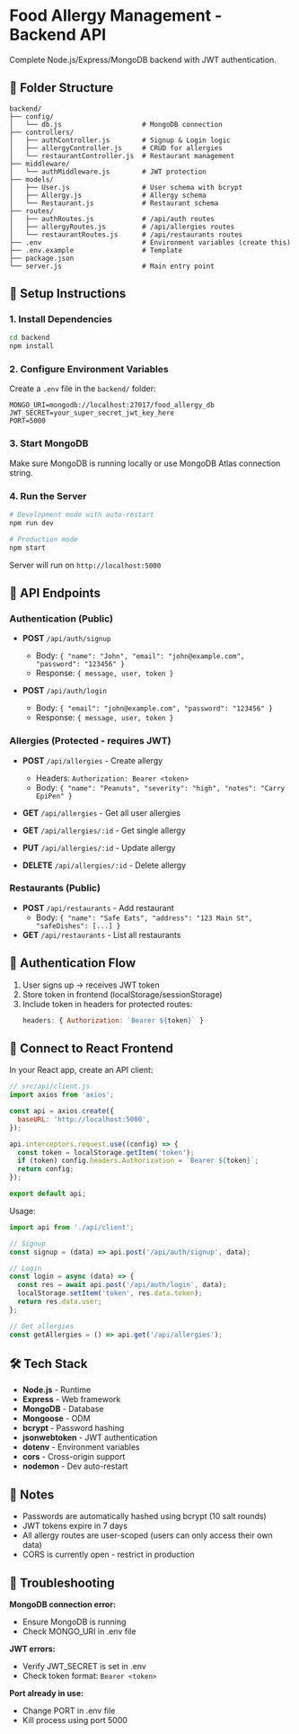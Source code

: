# Food Allergy Management - Backend API

Complete Node.js/Express/MongoDB backend with JWT authentication.

## 📁 Folder Structure

```
backend/
├── config/
│   └── db.js                    # MongoDB connection
├── controllers/
│   ├── authController.js        # Signup & Login logic
│   ├── allergyController.js     # CRUD for allergies
│   └── restaurantController.js  # Restaurant management
├── middleware/
│   └── authMiddleware.js        # JWT protection
├── models/
│   ├── User.js                  # User schema with bcrypt
│   ├── Allergy.js               # Allergy schema
│   └── Restaurant.js            # Restaurant schema
├── routes/
│   ├── authRoutes.js            # /api/auth routes
│   ├── allergyRoutes.js         # /api/allergies routes
│   └── restaurantRoutes.js      # /api/restaurants routes
├── .env                         # Environment variables (create this)
├── .env.example                 # Template
├── package.json
└── server.js                    # Main entry point
```

## 🚀 Setup Instructions

### 1. Install Dependencies
```bash
cd backend
npm install
```

### 2. Configure Environment Variables
Create a `.env` file in the `backend/` folder:
```env
MONGO_URI=mongodb://localhost:27017/food_allergy_db
JWT_SECRET=your_super_secret_jwt_key_here
PORT=5000
```

### 3. Start MongoDB
Make sure MongoDB is running locally or use MongoDB Atlas connection string.

### 4. Run the Server
```bash
# Development mode with auto-restart
npm run dev

# Production mode
npm start
```

Server will run on `http://localhost:5000`

## 📡 API Endpoints

### Authentication (Public)
- **POST** `/api/auth/signup`
  - Body: `{ "name": "John", "email": "john@example.com", "password": "123456" }`
  - Response: `{ message, user, token }`

- **POST** `/api/auth/login`
  - Body: `{ "email": "john@example.com", "password": "123456" }`
  - Response: `{ message, user, token }`

### Allergies (Protected - requires JWT)
- **POST** `/api/allergies` - Create allergy
  - Headers: `Authorization: Bearer <token>`
  - Body: `{ "name": "Peanuts", "severity": "high", "notes": "Carry EpiPen" }`

- **GET** `/api/allergies` - Get all user allergies
- **GET** `/api/allergies/:id` - Get single allergy
- **PUT** `/api/allergies/:id` - Update allergy
- **DELETE** `/api/allergies/:id` - Delete allergy

### Restaurants (Public)
- **POST** `/api/restaurants` - Add restaurant
  - Body: `{ "name": "Safe Eats", "address": "123 Main St", "safeDishes": [...] }`
- **GET** `/api/restaurants` - List all restaurants

## 🔐 Authentication Flow

1. User signs up → receives JWT token
2. Store token in frontend (localStorage/sessionStorage)
3. Include token in headers for protected routes:
   ```javascript
   headers: { Authorization: `Bearer ${token}` }
   ```

## 🔗 Connect to React Frontend

In your React app, create an API client:

```javascript
// src/api/client.js
import axios from 'axios';

const api = axios.create({
  baseURL: 'http://localhost:5000',
});

api.interceptors.request.use((config) => {
  const token = localStorage.getItem('token');
  if (token) config.headers.Authorization = `Bearer ${token}`;
  return config;
});

export default api;
```

Usage:
```javascript
import api from './api/client';

// Signup
const signup = (data) => api.post('/api/auth/signup', data);

// Login
const login = async (data) => {
  const res = await api.post('/api/auth/login', data);
  localStorage.setItem('token', res.data.token);
  return res.data.user;
};

// Get allergies
const getAllergies = () => api.get('/api/allergies');
```

## 🛠️ Tech Stack

- **Node.js** - Runtime
- **Express** - Web framework
- **MongoDB** - Database
- **Mongoose** - ODM
- **bcrypt** - Password hashing
- **jsonwebtoken** - JWT authentication
- **dotenv** - Environment variables
- **cors** - Cross-origin support
- **nodemon** - Dev auto-restart

## 📝 Notes

- Passwords are automatically hashed using bcrypt (10 salt rounds)
- JWT tokens expire in 7 days
- All allergy routes are user-scoped (users can only access their own data)
- CORS is currently open - restrict in production

## 🐛 Troubleshooting

**MongoDB connection error:**
- Ensure MongoDB is running
- Check MONGO_URI in .env file

**JWT errors:**
- Verify JWT_SECRET is set in .env
- Check token format: `Bearer <token>`

**Port already in use:**
- Change PORT in .env file
- Kill process using port 5000
